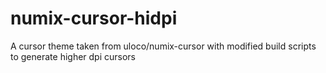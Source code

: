 # numix-cursor-hidpi
A cursor theme taken from uloco/numix-cursor with modified build scripts to generate higher dpi cursors

